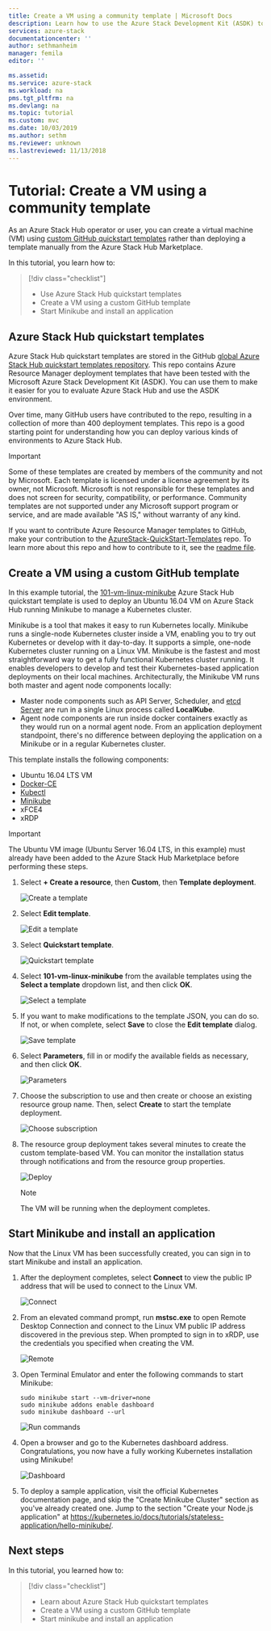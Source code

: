 ```yaml
---
title: Create a VM using a community template | Microsoft Docs
description: Learn how to use the Azure Stack Development Kit (ASDK) to create a VM using a predefined template and a GitHub custom template.
services: azure-stack
documentationcenter: ''
author: sethmanheim
manager: femila
editor: ''

ms.assetid: 
ms.service: azure-stack
ms.workload: na
pms.tgt_pltfrm: na
ms.devlang: na
ms.topic: tutorial
ms.custom: mvc
ms.date: 10/03/2019
ms.author: sethm
ms.reviewer: unknown
ms.lastreviewed: 11/13/2018
---
```


# Tutorial: Create a VM using a community template

As an Azure Stack Hub operator or user, you can create a virtual machine (VM) using [custom GitHub quickstart templates](https://github.com/Azure/AzureStack-QuickStart-Templates) rather than deploying a template manually from the Azure Stack Hub Marketplace.

In this tutorial, you learn how to:

> [!div class="checklist"]
> * Use Azure Stack Hub quickstart templates
> * Create a VM using a custom GitHub template
> * Start Minikube and install an application

## Azure Stack Hub quickstart templates

Azure Stack Hub quickstart templates are stored in the GitHub [global Azure Stack Hub quickstart templates repository](https://github.com/Azure/AzureStack-QuickStart-Templates). This repo contains Azure Resource Manager deployment templates that have been tested with the Microsoft Azure Stack Development Kit (ASDK). You can use them to make it easier for you to evaluate Azure Stack Hub and use the ASDK environment.

Over time, many GitHub users have contributed to the repo, resulting in a collection of more than 400 deployment templates. This repo is a good starting point for understanding how you can deploy various kinds of environments to Azure Stack Hub.

>[!IMPORTANT]
> Some of these templates are created by members of the community and not by Microsoft. Each template is licensed under a license agreement by its owner, not Microsoft. Microsoft is not responsible for these templates and does not screen for security, compatibility, or performance. Community templates are not supported under any Microsoft support program or service, and are made available "AS IS," without warranty of any kind.

If you want to contribute Azure Resource Manager templates to GitHub, make your contribution to the [AzureStack-QuickStart-Templates](https://github.com/Azure/AzureStack-QuickStart-Templates) repo. To learn more about this repo and how to contribute to it, see the [readme file](https://aka.ms/aa6zktg).

## Create a VM using a custom GitHub template

In this example tutorial, the [101-vm-linux-minikube](https://github.com/Azure/AzureStack-QuickStart-Templates/tree/master/101-vm-linux-minikube) Azure Stack Hub quickstart template is used to deploy an Ubuntu 16.04 VM on Azure Stack Hub running Minikube to manage a Kubernetes cluster.

Minikube is a tool that makes it easy to run Kubernetes locally. Minikube runs a single-node Kubernetes cluster inside a VM, enabling you to try out Kubernetes or develop with it day-to-day. It supports a simple, one-node Kubernetes cluster running on a Linux VM. Minikube is the fastest and most straightforward way to get a fully functional Kubernetes cluster running. It enables developers to develop and test their Kubernetes-based application deployments on their local machines. Architecturally, the Minikube VM runs both master and agent node components locally:

* Master node components such as API Server, Scheduler, and [etcd Server](https://coreos.com/etcd/) are run in a single Linux process called **LocalKube**.
* Agent node components are run inside docker containers exactly as they would run on a normal agent node. From an application deployment standpoint, there's no difference between deploying the application on a Minikube or in a regular Kubernetes cluster.

This template installs the following components:

* Ubuntu 16.04 LTS VM
* [Docker-CE](https://download.docker.com/linux/ubuntu)
* [Kubectl](https://storage.googleapis.com/kubernetes-release/release/v1.8.0/bin/linux/amd64/kubectl)
* [Minikube](https://storage.googleapis.com/minikube/releases/latest/minikube-linux-amd64)
* xFCE4
* xRDP

> [!IMPORTANT]
> The Ubuntu VM image (Ubuntu Server 16.04 LTS, in this example) must already have been added to the Azure Stack Hub Marketplace before performing these steps.

1. Select **+ Create a resource**, then **Custom**, then **Template deployment**.

    ![Create a template](media/azure-stack-create-vm-template/1.PNG)

2. Select **Edit template**.

    ![Edit a template](media/azure-stack-create-vm-template/2.PNG)

3. Select **Quickstart template**.

    ![Quickstart template](media/azure-stack-create-vm-template/3.PNG)

4. Select **101-vm-linux-minikube** from the available templates using the **Select a template** dropdown list, and then click **OK**.

    ![Select a template](media/azure-stack-create-vm-template/4.PNG)

5. If you want to make modifications to the template JSON, you can do so. If not, or when complete, select **Save** to close the **Edit template** dialog.

    ![Save template](media/azure-stack-create-vm-template/5.PNG)

6. Select **Parameters**, fill in or modify the available fields as necessary, and then click **OK**.

    ![Parameters](media/azure-stack-create-vm-template/6.PNG)

7. Choose the subscription to use and then create or choose an existing resource group name. Then, select **Create** to start the template deployment.

    ![Choose subscription](media/azure-stack-create-vm-template/7.PNG)

8. The resource group deployment takes several minutes to create the custom template-based VM. You can monitor the installation status through notifications and from the resource group properties.

    ![Deploy](media/azure-stack-create-vm-template/8.PNG)

    >[!NOTE]
    > The VM will be running when the deployment completes.

## Start Minikube and install an application

Now that the Linux VM has been successfully created, you can sign in to start Minikube and install an application.

1. After the deployment completes, select **Connect** to view the public IP address that will be used to connect to the Linux VM.

    ![Connect](media/azure-stack-create-vm-template/9.PNG)

2. From an elevated command prompt, run **mstsc.exe** to open Remote Desktop Connection and connect to the Linux VM public IP address discovered in the previous step. When prompted to sign in to xRDP, use the credentials you specified when creating the VM.

    ![Remote](media/azure-stack-create-vm-template/10.PNG)

3. Open Terminal Emulator and enter the following commands to start Minikube:

    ```shell
    sudo minikube start --vm-driver=none
    sudo minikube addons enable dashboard
    sudo minikube dashboard --url
    ```

    ![Run commands](media/azure-stack-create-vm-template/11.PNG)

4. Open a browser and go to the Kubernetes dashboard address. Congratulations, you now have a fully working Kubernetes installation using Minikube!

    ![Dashboard](media/azure-stack-create-vm-template/12.PNG)

5. To deploy a sample application, visit the official Kubernetes documentation page, and skip the "Create Minikube Cluster" section as you've already created one. Jump to the section "Create your Node.js application" at https://kubernetes.io/docs/tutorials/stateless-application/hello-minikube/.

## Next steps

In this tutorial, you learned how to:

> [!div class="checklist"]
> * Learn about Azure Stack Hub quickstart templates
> * Create a VM using a custom GitHub template
> * Start minikube and install an application
